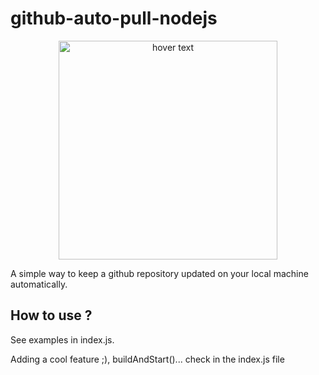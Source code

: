 # github-auto-pull-nodejs
<p align="center">
  <img src="https://cdn.discordapp.com/attachments/813833479098859530/986732028747714610/Github_Auto_Poule.png" width="350" title="hover text">
</p>

A simple way to keep a github repository updated on your local machine automatically.

## How to use ?
See examples in index.js.

Adding a cool feature ;), buildAndStart()... check in the index.js file
